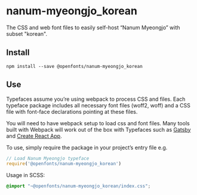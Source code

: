
# nanum-myeongjo_korean

The CSS and web font files to easily self-host “Nanum Myeongjo” with subset "korean".

## Install

`npm install --save @openfonts/nanum-myeongjo_korean`

## Use

Typefaces assume you’re using webpack to process CSS and files. Each typeface
package includes all necessary font files (woff2, woff) and a CSS file with
font-face declarations pointing at these files.

You will need to have webpack setup to load css and font files. Many tools built
with Webpack will work out of the box with Typefaces such as [Gatsby](https://github.com/gatsbyjs/gatsby)
and [Create React App](https://github.com/facebookincubator/create-react-app).

To use, simply require the package in your project’s entry file e.g.

```javascript
// Load Nanum Myeongjo typeface
require('@openfonts/nanum-myeongjo_korean')
```

Usage in SCSS:
```scss
@import "~@openfonts/nanum-myeongjo_korean/index.css";
```

